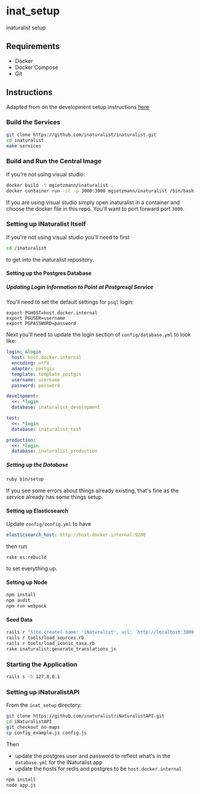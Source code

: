 # inat_setup
inaturalist setup

## Requirements
* Docker
* Docker Compose
* Git

## Instructions
Adapted from on the development setup instructions [here](https://github.com/inaturalist/inaturalist/wiki/Development-Setup-Guide)

### Build the Services
```bash
git clone https://github.com/inaturalist/inaturalist.git
cd inaturalist
make services
```

### Build and Run the Central Image
If you're not using visual studio:
```bash
docker build -t mgietzmann/inaturalist .
docker container run -it -p 3000:3000 mgietzmann/inaturalist /bin/bash
```

If you are using visual studio simply open inaturalist in a container and choose the docker file in this repo. You'll want to port forward port `3000`.

### Setting up iNaturalist Itself
If you're not using visual studio you'll need to first
```bash
cd /inaturalist
```
to get into the inaturalist repository.

#### Setting up the Postgres Database

##### Updating Login Information to Point at Postgresql Service
You'll need to set the default settings for `psql` login:
```
export PGHOST=host.docker.internal
export PGUSER=username
export PGPASSWORD=password
```
Next you'll need to update the login section of `config/database.yml` to look like:
```yml
login: &login
  host: host.docker.internal
  encoding: utf8
  adapter: postgis
  template: template_postgis
  username: username
  password: password

development:
  <<: *login
  database: inaturalist_development

test:
  <<: *login
  database: inaturalist_test

production:
  <<: *login
  database: inaturalist_production
```

##### Setting up the Database
```bash
ruby bin/setup
```
If you see some errors about things already existing, that's fine as the service already has some things setup.

#### Setting up Elasticsearch
Update `config/config.yml` to have
```yml
elasticsearch_host: http://host.docker.internal:9200
```
then run
```
rake es:rebuild
```
to set everything up.

#### Setting up Node
```bash
npm install
npm audit
npm run webpack 
```

#### Seed Data
```bash
rails r "Site.create( name: 'iNaturalist', url: 'http://localhost:3000' )"
rails r tools/load_sources.rb
rails r tools/load_iconic_taxa.rb
rake inaturalist:generate_translations_js
```

### Starting the Application
```bash
rails s -b 127.0.0.1
```

### Setting up iNaturalistAPI
From the `inat_setup` directory:
```bash
git clone https://github.com/inaturalist/iNaturalistAPI.git
cd iNaturalistAPI
git checkout no-maps
cp config_example.js config.js
```

Then 
- update the postgres user and password to reflect what's in the `database.yml` for the iNaturalist app
- update the hosts for redis and postgres to be `host.docker.internal`

```bash
npm install 
node app.js
```